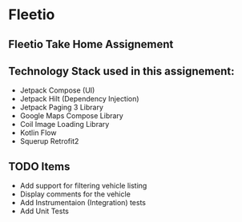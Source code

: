 # Fleetio
## Fleetio Take Home Assignement

## Technology Stack used in this assignement:
 - Jetpack Compose (UI)
 - Jetpack Hilt (Dependency Injection)
 - Jetpack Paging 3 Library
 - Google Maps Compose Library
 - Coil Image Loading Library
 - Kotlin Flow
 - Squerup Retrofit2

## TODO Items
- Add support for filtering vehicle listing
- Display comments for the vehicle
- Add Instrumentaion (Integration) tests
- Add Unit Tests
